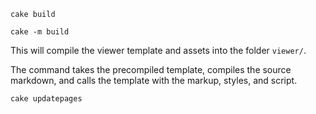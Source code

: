 



    cake build

    cake -m build

This will compile the viewer template and assets into the folder `viewer/`.

The command takes the precompiled template, compiles the source markdown, and calls the template with the markup, styles, and script.



    cake updatepages
